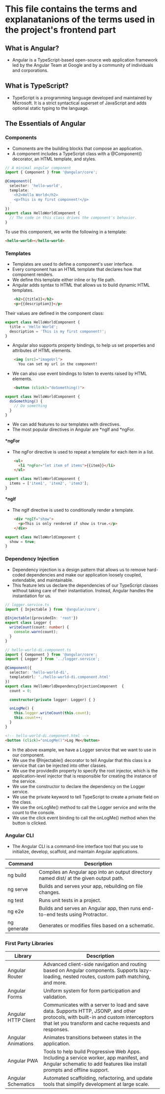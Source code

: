 # This file contains the terms and explanatanions of the terms used in the project's frontend part

## What is Angular?

- Angular is a TypeScript-based open-source web application framework led by the Angular Team at Google and by a community of individuals and corporations.
  
## What is TypeScript?

- TypeScript is a programming language developed and maintained by Microsoft. It is a strict syntactical superset of JavaScript and adds optional static typing to the language.
  
## The Essentials of Angular

### Components

- Comonents are the building blocks that compose an application.
- A component includes a TypeScript class with a @Component() decorator, an HTML template, and styles.

```typescript
// A minimal angular component
import { Component } from '@angular/core';

@Component({
  selector: 'hello-world',
  template: `
    <h2>Hello World</h2>
    <p>This is my first component!</p>
  `
})
export class HelloWorldComponent {
  // The code in this class drives the component's behavior.
}
```

To use this component, we write the following in a template:

```html
<hello-world></hello-world>
```

### Templates

- Templates are used to define a component's user interface.
- Every component has an HTML template that declares how that component renders.
- We define this template either inline or by file path.
- Angular adds syntax to HTML that allows us to build dynamic HTML templates.
  
```html
    <h2>{{title}}</h2>
    <p>{{description}}</p>
```

Their values are defined in the component class:

```typescript
export class HelloWorldComponent {
  title = 'Hello World';
  description = 'This is my first component!';
}
```

- Angular also supports property bindings, to help us set properties and attributes of HTML elements.

```html
    <img [src]="imageUrl">
      You can set my url in the component!
```

- We can also use event bindings to listen to events raised by HTML elements.

```html
    <button (click)="doSomething()">
```

```typescript
export class HelloWorldComponent {
  doSomething() {
    // Do something
  }
}
```

- We can add features to our templates with directives.
- The most popular directives in Angular are *ngIf and *ngFor.

#### *ngFor

- The ngFor directive is used to repeat a template for each item in a list.

```html
    <ul>
      <li *ngFor="let item of items">{{item}}</li>
    </ul>
```

```typescript
export class HelloWorldComponent {
  items = ['item1', 'item2', 'item3'];
}
```

#### *ngIf

- The ngIf directive is used to conditionally render a template.

```html
    <div *ngIf="show">
      <p>This is only rendered if show is true.</p>
    </div>
```

```typescript
export class HelloWorldComponent {
  show = true;
}
```

### Dependency Injection

- Dependency injection is a design pattern that allows us to remove hard-coded dependencies and make our application loosely coupled, extendable, and maintainable.
- This feature lets us declare the dependencies of our TypeScript classes without taking care of their instantiation. Instead, Angular handles the instantiation for us.

```typescript
// logger.service.ts
import { Injectable } from '@angular/core';

@Injectable({providedIn: 'root'})
export class Logger {
  writeCount(count: number) {
    console.warn(count);
  }
}
```

```typescript
// hello-world-di.component.ts
import { Component } from '@angular/core';
import { Logger } from '../logger.service';

@Component({
  selector: 'hello-world-di',
  templateUrl: './hello-world-di.component.html'
})
export class HelloWorldDependencyInjectionComponent  {
  count = 0;

  constructor(private logger: Logger) { }

  onLogMe() {
    this.logger.writeCount(this.count);
    this.count++;
  }
}
```

```html
<!-- hello-world-di.component.html -->
<button (click)="onLogMe()">Log Me</button>
```

- In the above example, we have a Logger service that we want to use in our component.
- We use the @Injectable() decorator to tell Angular that this class is a service that can be injected into other classes.
- We use the providedIn property to specify the root injector, which is the application-level injector that is responsible for creating the instance of the service.
- We use the constructor to declare the dependency on the Logger service.
- We use the private keyword to tell TypeScript to create a private field on the class.
- We use the onLogMe() method to call the Logger service and write the count to the console.
- We use the click event binding to call the onLogMe() method when the button is clicked.

### Angular CLI

- The Angular CLI is a command-line interface tool that you use to initialize, develop, scaffold, and maintain Angular applications.
  
| Command | Description |
| --- | --- |
| ng build | Compiles an Angular app into an output directory named dist/ at the given output path. |
| ng serve | Builds and serves your app, rebuilding on file changes. |
| ng test | Runs unit tests in a project. |
| ng e2e | Builds and serves an Angular app, then runs end-to-end tests using Protractor. |
| ng generate | Generates or modifies files based on a schematic. |

### First Party Libraries

| Library | Description |
| --- | --- |
| Angular Router | Advanced client-side navigation and routing based on Angular components. Supports lazy-loading, nested routes, custom path matching, and more. |
| Angular Forms | Uniform system for form participation and validation. |
| Angular HTTP Client | Communicates with a server to load and save data. Supports HTTP, JSONP, and other protocols, with built-in and custom interceptors that let you transform and cache requests and responses. |
| Angular Animations | Animates transitions between states in the application. |
| Angular PWA | Tools to help build Progressive Web Apps. Including a service worker, app manifest, and Angular schematic to add features like install prompts and offline support. |
| Angular Schematics | Automated scaffolding, refactoring, and update tools that simplify development at large scale. |
